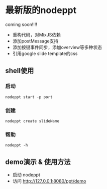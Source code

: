 最新版的nodeppt
=============
coming soon!!!!

 * 重构代码，对MixJS依赖
 * 添加postMessage支持
 * 添加按键事件同步，添加overview等多种状态
 * 引用google slide template的css

## shell使用
### 启动

```shell
nodeppt start -p port
```

### 创建

```shell
nodeppt create slideName
```

### 帮助

```shell
nodeppt -h
```

## demo演示 & 使用方法

 * 启动 nodeppt
 * 访问 http://127.0.0.1:8080/ppt/demo